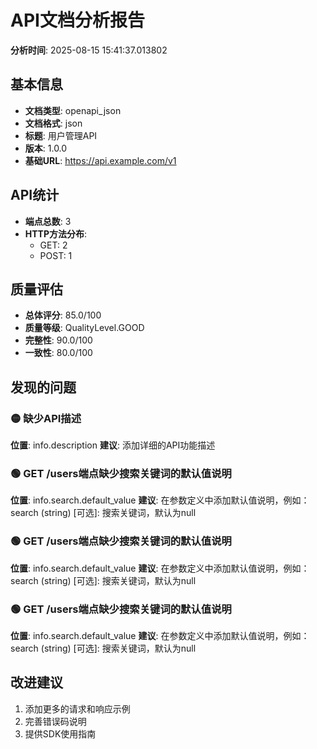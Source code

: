 # API文档分析报告
**分析时间**: 2025-08-15 15:41:37.013802

## 基本信息
- **文档类型**: openapi_json
- **文档格式**: json
- **标题**: 用户管理API
- **版本**: 1.0.0
- **基础URL**: https://api.example.com/v1

## API统计
- **端点总数**: 3
- **HTTP方法分布**:
  - GET: 2
  - POST: 1

## 质量评估
- **总体评分**: 85.0/100
- **质量等级**: QualityLevel.GOOD
- **完整性**: 90.0/100
- **一致性**: 80.0/100

## 发现的问题
### 🟡 缺少API描述
**位置**: info.description
**建议**: 添加详细的API功能描述

### 🟢 GET /users端点缺少搜索关键词的默认值说明
**位置**: info.search.default_value
**建议**: 在参数定义中添加默认值说明，例如：search (string) [可选]: 搜索关键词，默认为null

### 🟢 GET /users端点缺少搜索关键词的默认值说明
**位置**: info.search.default_value
**建议**: 在参数定义中添加默认值说明，例如：search (string) [可选]: 搜索关键词，默认为null

### 🟢 GET /users端点缺少搜索关键词的默认值说明
**位置**: info.search.default_value
**建议**: 在参数定义中添加默认值说明，例如：search (string) [可选]: 搜索关键词，默认为null

## 改进建议
1. 添加更多的请求和响应示例
2. 完善错误码说明
3. 提供SDK使用指南
